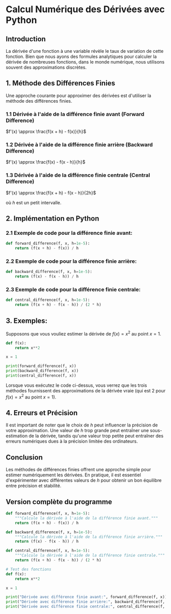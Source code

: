 # Calcul Numérique des Dérivées avec Python

## Introduction

La dérivée d'une fonction à une variable révèle le taux de variation de cette fonction. Bien que nous ayons des formules analytiques pour calculer la dérivée de nombreuses fonctions, dans le monde numérique, nous utilisons souvent des approximations discrètes.

## 1. Méthode des Différences Finies

Une approche courante pour approximer des dérivées est d'utiliser la méthode des différences finies.

### 1.1 Dérivée à l'aide de la différence finie avant (Forward Difference)

$f'(x) \approx \frac{f(x + h) - f(x)}{h}$

### 1.2 Dérivée à l'aide de la différence finie arrière (Backward Difference)

$f'(x) \approx \frac{f(x) - f(x - h)}{h}$

### 1.3 Dérivée à l'aide de la différence finie centrale (Central Difference)

$f'(x) \approx \frac{f(x + h) - f(x - h)}{2h}$

où $h$ est un petit intervalle. 

## 2. Implémentation en Python

### 2.1 Exemple de code pour la différence finie avant:

```python
def forward_difference(f, x, h=1e-5):
    return (f(x + h) - f(x)) / h
```

### 2.2 Exemple de code pour la différence finie arrière:

```python
def backward_difference(f, x, h=1e-5):
    return (f(x) - f(x - h)) / h
```

### 2.3 Exemple de code pour la différence finie centrale:

```python
def central_difference(f, x, h=1e-5):
    return (f(x + h) - f(x - h)) / (2 * h)
```

## 3. Exemples:

Supposons que vous vouliez estimer la dérivée de $f(x) = x^2$ au point $x = 1$.

```python
def f(x):
    return x**2

x = 1

print(forward_difference(f, x))
print(backward_difference(f, x))
print(central_difference(f, x))
```

Lorsque vous exécutez le code ci-dessus, vous verrez que les trois méthodes fournissent des approximations de la dérivée vraie (qui est 2 pour $f(x) = x^2$ au point $x = 1$).

## 4. Erreurs et Précision

Il est important de noter que le choix de $h$ peut influencer la précision de votre approximation. Une valeur de $h$ trop grande peut entraîner une sous-estimation de la dérivée, tandis qu'une valeur trop petite peut entraîner des erreurs numériques dues à la précision limitée des ordinateurs.

## Conclusion

Les méthodes de différences finies offrent une approche simple pour estimer numériquement les dérivées. En pratique, il est essentiel d'expérimenter avec différentes valeurs de $h$ pour obtenir un bon équilibre entre précision et stabilité.

## Version complète du programme

```python
def forward_difference(f, x, h=1e-5):
    """Calcule la dérivée à l'aide de la différence finie avant."""
    return (f(x + h) - f(x)) / h

def backward_difference(f, x, h=1e-5):
    """Calcule la dérivée à l'aide de la différence finie arrière."""
    return (f(x) - f(x - h)) / h

def central_difference(f, x, h=1e-5):
    """Calcule la dérivée à l'aide de la différence finie centrale."""
    return (f(x + h) - f(x - h)) / (2 * h)

# Test des fonctions
def f(x):
    return x**2

x = 1

print("Dérivée avec différence finie avant:", forward_difference(f, x))
print("Dérivée avec différence finie arrière:", backward_difference(f, x))
print("Dérivée avec différence finie centrale:", central_difference(f, x))
```
